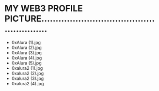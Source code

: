 # MY WEB3 PROFILE PICTURE.......................................................
- 0xAlura (1).jpg
- 0xAlura (2).jpg
- 0xAlura (3).jpg
- 0xAlura (4).jpg
- 0xAlura (5).jpg
- 0xalura2 (1).jpg
- 0xalura2 (2).jpg
- 0xalura2 (3).jpg
- 0xalura2 (4).jpg
